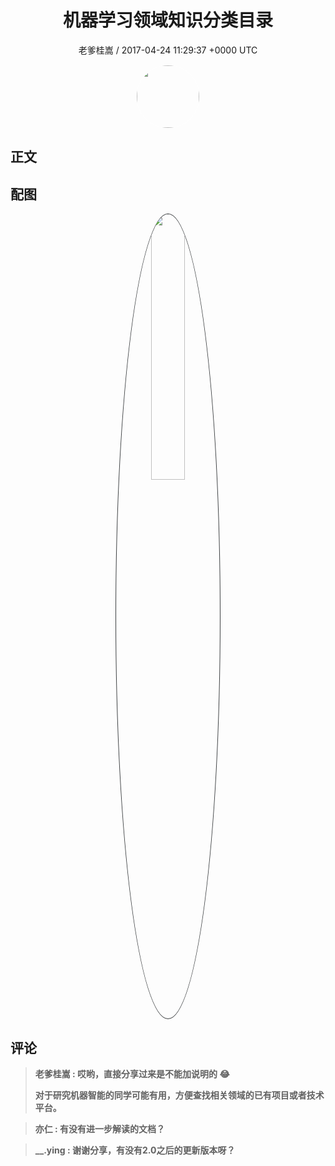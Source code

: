 <h1 align="center">机器学习领域知识分类目录</h1>
<p align="center">
    <a>老爹桂嵩 / 2017-04-24 11:29:37 &#43;0000 UTC</a>
</p>

<div align="center">
    <img src="https://images.zsxq.com/Fm9ct52J9q3MEGcsdQ3dYQMQ1fD4?e=1590940799&amp;token=kIxbL07-8jAj8w1n4s9zv64FuZZNEATmlU_Vm6zD:_nux_TXvE_CZGG6ZPS9lr02M2hE=" width="100" height="100" style="border:1px solid;border-radius:50%; color:#ffffff"/>
</div>

## 正文

<div>

</div>

## 配图
<div class="image" align="center">

<img src="https://images.zsxq.com/Ft0ddR7M2jJpgz4kO2gUN1OZgAel?imageMogr2/auto-orient/thumbnail/800x/format/jpg/blur/1x0/quality/75&amp;e=1590940799&amp;token=kIxbL07-8jAj8w1n4s9zv64FuZZNEATmlU_Vm6zD:IqyLbJQf70rIoV0uE9WdaVNO2dc=" width="33%" height="33%" style="border:1px solid;border-radius:50%; color:#3c3f41"/>

</div>

## 评论

<div align="left">
<div>

<blockquote >
<span> <strong>老爹桂嵩 : 哎哟，直接分享过来是不能加说明的 😂

对于研究机器智能的同学可能有用，方便查找相关领域的已有项目或者技术平台。 </strong></span>
</blockquote>

<blockquote >
<span> <strong>亦仁 : 有没有进一步解读的文档？ </strong></span>
</blockquote>

<blockquote >
<span> <strong>__.ying : 谢谢分享，有没有2.0之后的更新版本呀？ </strong></span>
</blockquote>

</div>
</div>